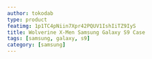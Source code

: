 ```yaml
---
author: tokodab
type: product
featimg: 1p1TC4pNiin7Xpr42PQUV1IshIiTZ9IyS
title: Wolverine X-Men Samsung Galaxy S9 Case
tags: [samsung, galaxy, s9]
category: [samsung]
---
```

